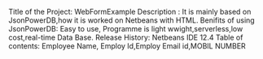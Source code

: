 Title of the Project: WebFormExample
Description : It is mainly based on JsonPowerDB,how it is worked on Netbeans with HTML.
Benifits of using JsonPowerDB: Easy to use, Programme is light wwight,serverless,low cost,real-time Data Base.
Release History: Netbeans IDE 12.4
Table of contents: Employee Name, Employ Id,Employ Email id,MOBIL NUMBER
